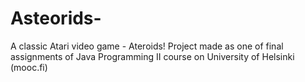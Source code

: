 # Asteorids-
A classic Atari video game - Ateroids! Project made as one of final assignments of Java Programming II course on University of Helsinki (mooc.fi)
